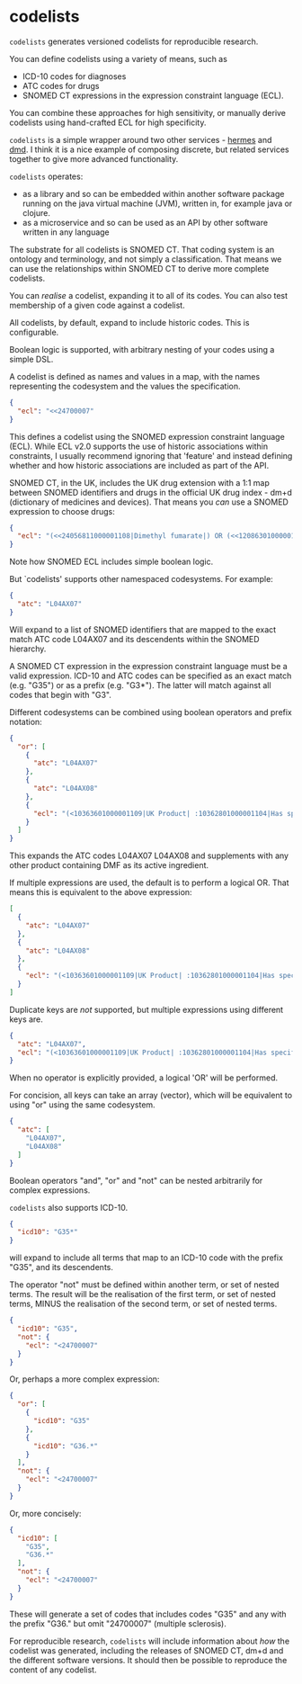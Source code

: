 # codelists

`codelists` generates versioned codelists for reproducible research.

You can define codelists using a variety of means, such as

* ICD-10 codes for diagnoses
* ATC codes for drugs
* SNOMED CT expressions in the expression constraint language (ECL).

You can combine these approaches for high sensitivity, or manually derive codelists using hand-crafted ECL for high
specificity.

`codelists` is a simple wrapper around two other services - [hermes](https://github.com/wardle/hermes)
and [dmd](https://github.com/wardle/dmd). I think it is a nice example of composing discrete, but related services
together to give more advanced functionality.

`codelists` operates:

* as a library and so can be embedded within another software package running on the java virtual machine (JVM), written
  in, for example java or clojure.
* as a microservice and so can be used as an API by other software written in any language

The substrate for all codelists is SNOMED CT. That coding system is an ontology and terminology, and not simply a
classification. That means we can use the relationships within SNOMED CT to derive more complete codelists.

You can *realise* a codelist, expanding it to all of its codes. You can also test membership of a given code against a
codelist.

All codelists, by default, expand to include historic codes. This is configurable.

Boolean logic is supported, with arbitrary nesting of your codes using a simple DSL.

A codelist is defined as names and values in a map, with the names representing the codesystem
and the values the specification.

```json
{
  "ecl": "<<24700007"
} 
```

This defines a codelist using the SNOMED expression constraint language (ECL). While ECL v2.0 supports the use of
historic associations within constraints, I usually recommend ignoring that 'feature' and instead defining whether and
how historic associations are included as part of the API.

SNOMED CT, in the UK, includes the UK drug extension with a 1:1 map between SNOMED identifiers and drugs in the official
UK drug index - dm+d
(dictionary of medicines and devices). That means you *can* use a SNOMED expression to choose drugs:

```json
{
  "ecl": "(<<24056811000001108|Dimethyl fumarate|) OR (<<12086301000001102|Tecfidera|) OR (<10363601000001109|UK Product| :10362801000001104|Has specific active ingredient| =<<724035008|Dimethyl fumarate|)"
}
```

Note how SNOMED ECL includes simple boolean logic.

But `codelists' supports other namespaced codesystems. For example:

```json
{
  "atc": "L04AX07"
}
```

Will expand to a list of SNOMED identifiers that are mapped to the exact match ATC code L04AX07 and its descendents within the
SNOMED hierarchy.

A SNOMED CT expression in the expression constraint language must be a valid expression.
ICD-10 and ATC codes can be specified as an exact match (e.g. "G35") or as a prefix (e.g. "G3*"). The latter will 
match against all codes that begin with "G3".

Different codesystems can be combined using boolean operators and prefix notation:

```json
{
  "or": [
    {
      "atc": "L04AX07"
    },
    {
      "atc": "L04AX08"
    },
    {
      "ecl": "(<10363601000001109|UK Product| :10362801000001104|Has specific active ingredient| =<<724035008|Dimethyl fumarate|)"
    }
  ]
}
```

This expands the ATC codes L04AX07 L04AX08 and supplements with any other product containing DMF as its active
ingredient.

If multiple expressions are used, the default is to perform a logical OR. That means this is equivalent to the above
expression:

```json
[
  {
    "atc": "L04AX07"
  },
  {
    "atc": "L04AX08"
  },
  {
    "ecl": "(<10363601000001109|UK Product| :10362801000001104|Has specific active ingredient| =<<724035008|Dimethyl fumarate|)"
  }
]
```

Duplicate keys are *not* supported, but multiple expressions using different keys are.

```json
{
  "atc": "L04AX07",
  "ecl": "(<10363601000001109|UK Product| :10362801000001104|Has specific active ingredient| =<<724035008|Dimethyl fumarate|)"
}
```

When no operator is explicitly provided, a logical 'OR' will be performed.

For concision, all keys can take an array (vector), which will be equivalent to using "or" using the same codesystem.

```json
{
  "atc": [
    "L04AX07",
    "L04AX08"
  ]
}
```

Boolean operators "and", "or" and "not" can be nested arbitrarily for complex expressions.

`codelists` also supports ICD-10.

```json
{
  "icd10": "G35*"
}
```

will expand to include all terms that map to an ICD-10 code with the prefix "G35", and its descendents.

The operator "not" must be defined within another term, or set of nested terms. The result will be the realisation of
the first term, or set of nested terms, MINUS the realisation of the second term, or set of nested terms.

```json
{
  "icd10": "G35",
  "not": {
    "ecl": "<24700007"
  }
}
```

Or, perhaps a more complex expression:

```json
{
  "or": [
    {
      "icd10": "G35"
    },
    {
      "icd10": "G36.*"
    }
  ],
  "not": {
    "ecl": "<24700007"
  }
}
```

Or, more concisely:

```json
{
  "icd10": [
    "G35",
    "G36.*"
  ],
  "not": {
    "ecl": "<24700007"
  }
}
```

These will generate a set of codes that includes codes "G35" and any with the prefix "G36." but omit "24700007" (multiple sclerosis).

For reproducible research, `codelists` will include information about *how* the codelist was generated, including the
releases of SNOMED CT, dm+d and the different software versions. It should then be possible to reproduce the content of
any codelist.  
